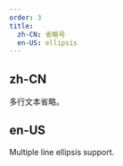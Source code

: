 ```yaml
---
order: 3
title:
  zh-CN: 省略号
  en-US: ellipsis
---
```


## zh-CN

多行文本省略。

## en-US

Multiple line ellipsis support.
